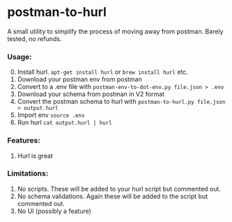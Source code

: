 # postman-to-hurl
A small utility to simplify the process of moving away from postman. Barely tested, no refunds.

### Usage:
0. Install hurl. `apt-get install hurl` or `brew install hurl` etc.
1. Download your postman env from postman
2. Convert to a .env file with `postman-env-to-dot-env.py file.json > .env`
3. Download your schema from postman in V2 format
4. Convert the postman schema to hurl with `postman-to-hurl.py file.json > output.hurl` 
5. Import env `source .env`
6. Run hurl `cat output.hurl | hurl`

### Features:
1. Hurl is great


### Limitations:
1. No scripts. These will be added to your hurl script but commented out.
2. No schema validations. Again these will be added to the script but commented out.
3. No UI (possibly a feature)
